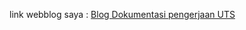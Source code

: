 link webblog saya : [Blog Dokumentasi pengerjaan UTS](https://muqtasidroziq1.blogspot.com/2025/05/dokumentasi-pengerjaan-uts-pemograman.html)